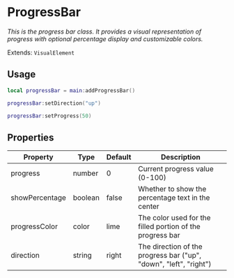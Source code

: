 # ProgressBar
_This is the progress bar class. It provides a visual representation of progress_
_with optional percentage display and customizable colors._

Extends: `VisualElement`

## Usage
```lua
local progressBar = main:addProgressBar()
```

```lua
progressBar:setDirection("up") 
```

```lua
progressBar:setProgress(50)
```

## Properties

|Property|Type|Default|Description|
|---|---|---|---|
|progress|number|0|Current progress value (0-100)|
|showPercentage|boolean|false|Whether to show the percentage text in the center|
|progressColor|color|lime|The color used for the filled portion of the progress bar|
|direction|string|right|The direction of the progress bar ("up", "down", "left", "right")|
